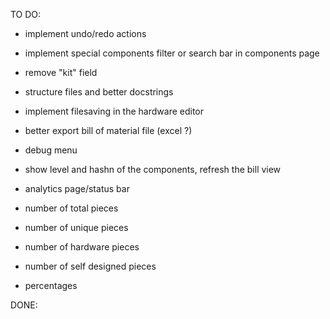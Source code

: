 TO DO:

- implement undo/redo actions
- implement special components filter or search bar in components page

- remove "kit" field

- structure files and better docstrings

- implement filesaving in the hardware editor

- better export bill of material file (excel ?)

- debug menu
- show level and hashn of the components, refresh the bill view

- analytics page/status bar
- number of total pieces
- number of unique pieces
- number of hardware pieces
- number of self designed pieces
- percentages

DONE:
